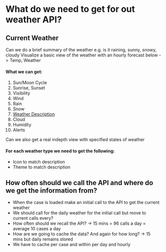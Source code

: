 # What do we need to get for out weather API?

## Current Weather
Can we do a brief summary of the weather e.g. is it raining, sunny, snowy, cloudy
Visualize a basic view of the weather with an hourly forecast below -> Temp, Weather

#### What we can get:

1. Sun/Moon Cycle
2. Sunrise, Sunset
3. Visibility
4. Wind
5. Rain
6. Snow
7. <ins>Weather Description<ins>
8. Cloud
9. Humidity
10. Alerts

Can we also get a real indepth view with specified states of weather

#### For each weather type we need to get the following:
- Icon to match description 
- Theme to match description 


## How often should we call the API and where do we get the information from?

- When the case is loaded make an initial call to the API to get the current weather 
- We should call for the daily weather for the initial call but move to current calls every?
- How often should we recall the API? -> 15 mins = 96 calls a day = average 10 cases a day  
- How are we going to cache the data? And again for how long? -> 15 mins but daily remains stored
- We have to cache per case and within per day and hourly